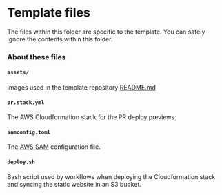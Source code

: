 # Template files

The files within this folder are specific to the template. You can safely ignore the contents within this folder.

### About these files

#### `assets/`
Images used in the template repository [README.md](../README.md)

#### `pr.stack.yml`
The AWS Cloudformation stack for the PR deploy previews.

#### `samconfig.toml`
The [AWS SAM](https://aws.amazon.com/serverless/sam/) configuration file.

#### `deploy.sh`
Bash script used by workflows when deploying the Cloudformation stack and syncing the static website in an S3 bucket.
